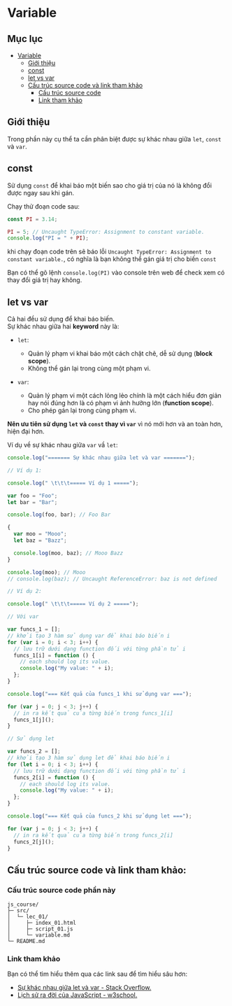 # Variable

## Mục lục

- [Variable](#variable)
  - [Giới thiệu](#giới-thiệu)
  - [const](#const)
  - [let vs var](#let-vs-var)
  - [Cấu trúc source code và link tham khảo](#cấu-trúc-source-code-và-link-tham-khảo)
    - [Cấu trúc source code](#cấu-trúc-source-code-phần-này)
    - [Link tham khảo](#link-tham-khảo)

## Giới thiệu

Trong phần này cụ thể ta cần phân biệt được sự khác nhau giữa `let`, `const` và `var`.

## const

Sử dụng `const` để khai báo một biến sao cho giá trị của nó là không đổi được ngay sau khi gán.

Chạy thử đoạn code sau:

```js
const PI = 3.14;

PI = 5; // Uncaught TypeError: Assignment to constant variable.
console.log("PI = " + PI);
```

khi chạy đoạn code trên sẽ báo lỗi `Uncaught TypeError: Assignment to constant variable.`, có nghĩa là bạn không thể gán giá trị cho biến `const`

Bạn có thể gõ lệnh `console.log(PI)` vào console trên web để check xem có thay đổi giá trị hay không.

## let vs var

Cả hai đều sử dụng để khai báo biến.  
Sự khác nhau giữa hai **keyword** này là:

- `let`:

  - Quản lý phạm vi khai báo một cách chặt chẽ, dễ sử dụng (**block scope**).
  - Không thể gán lại trong cùng một phạm vi.

- `var`:
  - Quản lý phạm vi một cách lỏng lẻo chính là một cách hiểu đơn giản hay nói đúng hơn là có phạm vi ảnh hưởng lớn (**function scope**).
  - Cho phép gán lại trong cùng phạm vi.

**Nên ưu tiên sử dụng `let` và `const` thay vì `var`** vì nó mới hơn và an toàn hơn, hiện đại hơn.

Ví dụ về sự khác nhau giữa `var` vầ `let`:

```js
console.log("======= Sự khác nhau giữa let và var =======");

// Ví dụ 1:

console.log(" \t\t\t===== Ví dụ 1 =====");

var foo = "Foo";
let bar = "Bar";

console.log(foo, bar); // Foo Bar

{
  var moo = "Mooo";
  let baz = "Bazz";

  console.log(moo, baz); // Mooo Bazz
}

console.log(moo); // Mooo
// console.log(baz); // Uncaught ReferenceError: baz is not defined
```

```js
// Ví dụ 2:

console.log(" \t\t\t===== Ví dụ 2 =====");

// Với var

var funcs_1 = [];
// khởi tạo 3 hàm sử dụng var để khai báo biến i
for (var i = 0; i < 3; i++) {
  // lưu trữ dưới dạng function đối với từng phần tử i
  funcs_1[i] = function () {
    // each should log its value.
    console.log("My value: " + i);
  };
}

console.log("=== Kết quả của funcs_1 khi sử dụng var ===");

for (var j = 0; j < 3; j++) {
  // in ra kết quả của từng biến trong funcs_1[i]
  funcs_1[j]();
}

// Sử dụng let

var funcs_2 = [];
// khởi tạo 3 hàm sử dụng let để khai báo biến i
for (let i = 0; i < 3; i++) {
  // lưu trữ dưới dạng function đối với từng phần tử i
  funcs_2[i] = function () {
    // each should log its value.
    console.log("My value: " + i);
  };
}

console.log("=== Kết quả của funcs_2 khi sử dụng let ===");

for (var j = 0; j < 3; j++) {
  // in ra kết quả của từng biến trong funcs_2[i]
  funcs_2[j]();
}
```

## Cấu trúc source code và link tham khảo:

### Cấu trúc source code phần này

```
js_course/
├─ src/
│  └─ lec_01/
│     ├─ index_01.html
│     ├─ script_01.js
│     └─ variable.md
└─ README.md
```

### Link tham khảo

Bạn có thể tìm hiểu thêm qua các link sau để tìm hiểu sâu hơn:

- [Sự khác nhau giữa let và var - Stack Overflow.](https://stackoverflow.com/questions/762011/what-is-the-difference-between-let-and-var)
- [Lịch sử ra đời của JavaScript - w3school.](https://www.w3schools.com/js/js_versions.asp)

